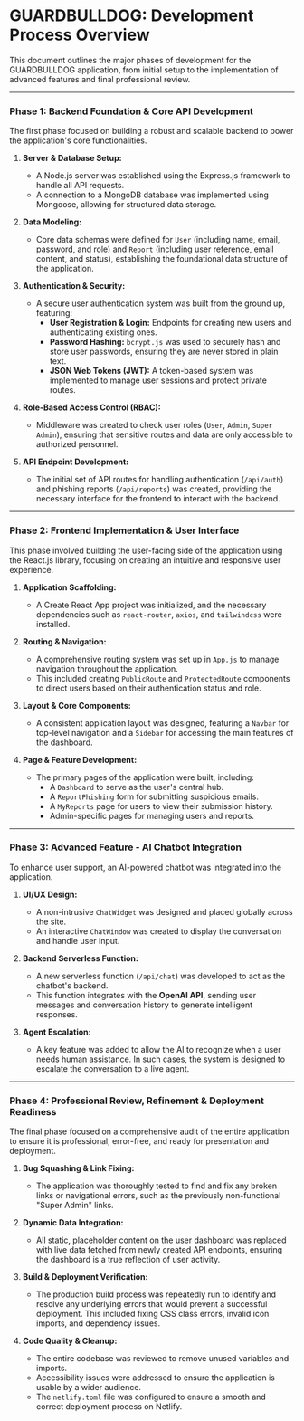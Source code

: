 # GUARDBULLDOG: Development Process Overview

This document outlines the major phases of development for the GUARDBULLDOG application, from initial setup to the implementation of advanced features and final professional review.

---

### Phase 1: Backend Foundation & Core API Development

The first phase focused on building a robust and scalable backend to power the application's core functionalities.

1.  **Server & Database Setup:**
    *   A Node.js server was established using the Express.js framework to handle all API requests.
    *   A connection to a MongoDB database was implemented using Mongoose, allowing for structured data storage.

2.  **Data Modeling:**
    *   Core data schemas were defined for `User` (including name, email, password, and role) and `Report` (including user reference, email content, and status), establishing the foundational data structure of the application.

3.  **Authentication & Security:**
    *   A secure user authentication system was built from the ground up, featuring:
        *   **User Registration & Login:** Endpoints for creating new users and authenticating existing ones.
        *   **Password Hashing:** `bcrypt.js` was used to securely hash and store user passwords, ensuring they are never stored in plain text.
        *   **JSON Web Tokens (JWT):** A token-based system was implemented to manage user sessions and protect private routes.

4.  **Role-Based Access Control (RBAC):**
    *   Middleware was created to check user roles (`User`, `Admin`, `Super Admin`), ensuring that sensitive routes and data are only accessible to authorized personnel.

5.  **API Endpoint Development:**
    *   The initial set of API routes for handling authentication (`/api/auth`) and phishing reports (`/api/reports`) was created, providing the necessary interface for the frontend to interact with the backend.

---

### Phase 2: Frontend Implementation & User Interface

This phase involved building the user-facing side of the application using the React.js library, focusing on creating an intuitive and responsive user experience.

1.  **Application Scaffolding:**
    *   A Create React App project was initialized, and the necessary dependencies such as `react-router`, `axios`, and `tailwindcss` were installed.

2.  **Routing & Navigation:**
    *   A comprehensive routing system was set up in `App.js` to manage navigation throughout the application.
    *   This included creating `PublicRoute` and `ProtectedRoute` components to direct users based on their authentication status and role.

3.  **Layout & Core Components:**
    *   A consistent application layout was designed, featuring a `Navbar` for top-level navigation and a `Sidebar` for accessing the main features of the dashboard.

4.  **Page & Feature Development:**
    *   The primary pages of the application were built, including:
        *   A `Dashboard` to serve as the user's central hub.
        *   A `ReportPhishing` form for submitting suspicious emails.
        *   A `MyReports` page for users to view their submission history.
        *   Admin-specific pages for managing users and reports.

---

### Phase 3: Advanced Feature - AI Chatbot Integration

To enhance user support, an AI-powered chatbot was integrated into the application.

1.  **UI/UX Design:**
    *   A non-intrusive `ChatWidget` was designed and placed globally across the site.
    *   An interactive `ChatWindow` was created to display the conversation and handle user input.

2.  **Backend Serverless Function:**
    *   A new serverless function (`/api/chat`) was developed to act as the chatbot's backend.
    *   This function integrates with the **OpenAI API**, sending user messages and conversation history to generate intelligent responses.

3.  **Agent Escalation:**
    *   A key feature was added to allow the AI to recognize when a user needs human assistance. In such cases, the system is designed to escalate the conversation to a live agent.

---

### Phase 4: Professional Review, Refinement & Deployment Readiness

The final phase focused on a comprehensive audit of the entire application to ensure it is professional, error-free, and ready for presentation and deployment.

1.  **Bug Squashing & Link Fixing:**
    *   The application was thoroughly tested to find and fix any broken links or navigational errors, such as the previously non-functional "Super Admin" links.

2.  **Dynamic Data Integration:**
    *   All static, placeholder content on the user dashboard was replaced with live data fetched from newly created API endpoints, ensuring the dashboard is a true reflection of user activity.

3.  **Build & Deployment Verification:**
    *   The production build process was repeatedly run to identify and resolve any underlying errors that would prevent a successful deployment. This included fixing CSS class errors, invalid icon imports, and dependency issues.

4.  **Code Quality & Cleanup:**
    *   The entire codebase was reviewed to remove unused variables and imports.
    *   Accessibility issues were addressed to ensure the application is usable by a wider audience.
    *   The `netlify.toml` file was configured to ensure a smooth and correct deployment process on Netlify.
